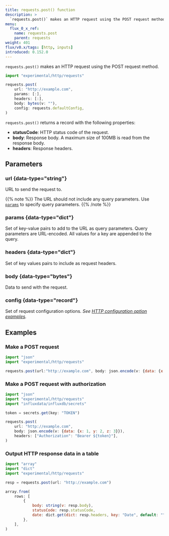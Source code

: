 ```yaml
---
title: requests.post() function
description: >
  `requests.post()` makes an HTTP request using the POST request method.
menu:
  flux_0_x_ref:
    name: requests.post
    parent: requests
weight: 401
flux/v0.x/tags: [http, inputs]
introduced: 0.152.0
---
```


`requests.post()` makes an HTTP request using the POST request method.

```js
import "experimental/http/requests"

requests.post(
    url: "http://example.com",
    params: [:],
    headers: [:],
    body: bytes(v: ""),
    config: requests.defaultConfig,
)
```

`requests.post()` returns a record with the following properties:

- **statusCode**: HTTP status code of the request.
- **body**: Response body. A maximum size of 100MB is read from the response body.
- **headers**: Response headers.

## Parameters

### url {data-type="string"}
URL to send the request to.

{{% note %}}
The URL should not include any query parameters.
Use [`params`](#params) to specify query parameters.
{{% /note %}}

### params {data-type="dict"}
Set of key-value pairs to add to the URL as query parameters.
Query parameters are URL-encoded.
All values for a key are appended to the query.

### headers {data-type="dict"}
Set of key values pairs to include as request headers.

### body {data-type="bytes"}
Data to send with the request.

### config {data-type="record"}
Set of request configuration options.
_See [HTTP configuration option examples](/flux/v0.x/stdlib/experimental/http/requests/#examples)._

## Examples

### Make a POST request
```js
import "json"
import "experimental/http/requests"

requests.post(url:"http://example.com", body: json.encode(v: {data: {x:1, y: 2, z:3}))
```

### Make a POST request with authorization
```js
import "json"
import "experimental/http/requests"
import "influxdata/influxdb/secrets"

token = secrets.get(key: "TOKEN")

requests.post(
    url: "http://example.com",
    body: json.encode(v: {data: {x: 1, y: 2, z: 3}}),
    headers: ["Authorization": "Bearer ${token}"],
)
```

### Output HTTP response data in a table
```js
import "array"
import "dict"
import "experimental/http/requests"

resp = requests.post(url: "http://example.com")

array.from(
    rows: [
        {
            body: string(v: resp.body),
            statusCode: resp.statusCode,
            date: dict.get(dict: resp.headers, key: "Date", default: ""),
        },
    ],
)
```
